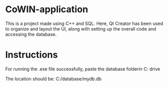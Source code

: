 # CoWIN-application
This is a project made using C++ and SQL. Here, Qt Creator has been used to organize and layout the UI, along with setting up the overall code and accessing the database. 


# Instructions
For running the .exe file successfully, paste the database folderin C: drive

The location should be: C:/database/mydb.db
